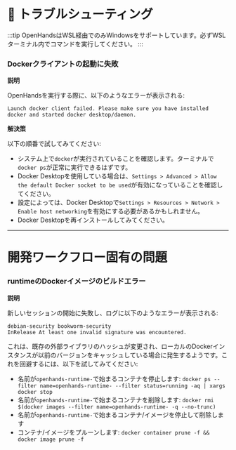 # 🚧 トラブルシューティング

:::tip
OpenHandsはWSL経由でのみWindowsをサポートしています。必ずWSLターミナル内でコマンドを実行してください。
:::

### Dockerクライアントの起動に失敗

**説明**

OpenHandsを実行する際に、以下のようなエラーが表示される:
```
Launch docker client failed. Please make sure you have installed docker and started docker desktop/daemon.
```

**解決策**

以下の順番で試してみてください:
* システム上で`docker`が実行されていることを確認します。ターミナルで`docker ps`が正常に実行できるはずです。
* Docker Desktopを使用している場合は、`Settings > Advanced > Allow the default Docker socket to be used`が有効になっていることを確認してください。
* 設定によっては、Docker Desktopで`Settings > Resources > Network > Enable host networking`を有効にする必要があるかもしれません。
* Docker Desktopを再インストールしてみてください。
---

# 開発ワークフロー固有の問題
### runtimeのDockerイメージのビルドエラー

**説明**

新しいセッションの開始に失敗し、ログに以下のようなエラーが表示される:
```
debian-security bookworm-security
InRelease At least one invalid signature was encountered.
```

これは、既存の外部ライブラリのハッシュが変更され、ローカルのDockerインスタンスが以前のバージョンをキャッシュしている場合に発生するようです。これを回避するには、以下を試してみてください:

* 名前が`openhands-runtime-`で始まるコンテナを停止します:
  `docker ps --filter name=openhands-runtime- --filter status=running -aq | xargs docker stop`
* 名前が`openhands-runtime-`で始まるコンテナを削除します:
  `docker rmi $(docker images --filter name=openhands-runtime- -q --no-trunc)`
* 名前が`openhands-runtime-`で始まるコンテナ/イメージを停止して削除します
* コンテナ/イメージをプルーンします: `docker container prune -f && docker image prune -f`
